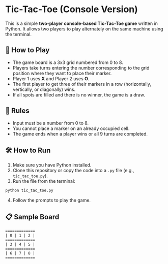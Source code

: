 # Tic-Tac-Toe (Console Version)

This is a simple **two-player console-based Tic-Tac-Toe game** written in Python. It allows two players to play alternately on the same machine using the terminal.

## 🔹 How to Play

- The game board is a 3x3 grid numbered from 0 to 8.
- Players take turns entering the number corresponding to the grid position where they want to place their marker.
- Player 1 uses **X** and Player 2 uses **O**.
- The first player to get three of their markers in a row (horizontally, vertically, or diagonally) wins.
- If all spots are filled and there is no winner, the game is a draw.

## 🧠 Rules

- Input must be a number from 0 to 8.
- You cannot place a marker on an already occupied cell.
- The game ends when a player wins or all 9 turns are completed.

## 🛠️ How to Run

1. Make sure you have Python installed.
2. Clone this repository or copy the code into a `.py` file (e.g., `tic_tac_toe.py`).
3. Run the file from the terminal:

```bash
python tic_tac_toe.py
```

4. Follow the prompts to play the game.

## 📋 Sample Board

```
=============  
| 0 | 1 | 2 |  
=============  
| 3 | 4 | 5 |  
=============  
| 6 | 7 | 8 |  
=============  
```
